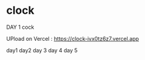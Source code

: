 # clock
DAY 1 cock

UPload on Vercel : https://clock-ivx0tz6z7.vercel.app

day1
day2
day 3
day 4
day 5

